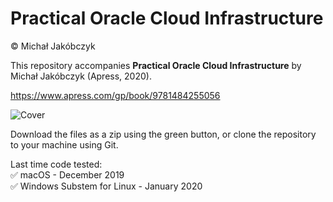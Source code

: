 # Practical Oracle Cloud Infrastructure
:copyright: Michał Jakóbczyk  

This repository accompanies **Practical Oracle Cloud Infrastructure** by Michał Jakóbczyk (Apress, 2020).

https://www.apress.com/gp/book/9781484255056

![Cover](https://images.springer.com/sgw/books/medium/9781484255056.jpg)

Download the files as a zip using the green button, or clone the repository to your machine using Git.

Last time code tested:  
:white_check_mark: macOS - December 2019  
:white_check_mark: Windows Substem for Linux - January 2020
